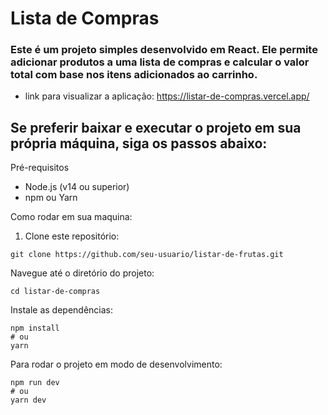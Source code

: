 # Lista de Compras
### Este é um projeto simples desenvolvido em React. Ele permite adicionar produtos a uma lista de compras e calcular o valor total com base nos itens adicionados ao carrinho.
* link para visualizar a aplicação: https://listar-de-compras.vercel.app/

## Se preferir baixar e executar o projeto em sua própria máquina, siga os passos abaixo:
Pré-requisitos

* Node.js (v14 ou superior)
* npm ou Yarn

Como rodar em sua maquina:

1. Clone este repositório:
```
git clone https://github.com/seu-usuario/listar-de-frutas.git
```
Navegue até o diretório do projeto:
```
cd listar-de-compras
```
Instale as dependências:
```
npm install
# ou
yarn
```

Para rodar o projeto em modo de desenvolvimento:
```
npm run dev
# ou
yarn dev
```
